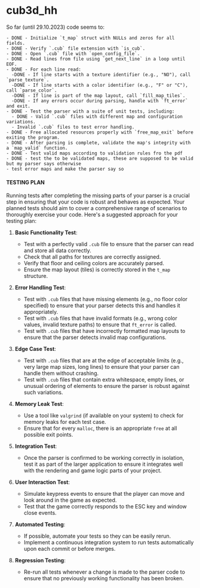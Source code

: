 # cub3d_hh
So far (until 29.10.2023) code seems to:

```
- DONE - Initialize `t_map` struct with NULLs and zeros for all fields.
- DONE - Verify `.cub` file extension with `is_cub`.
- DONE - Open `.cub` file with `open_config_file`.
- DONE - Read lines from file using `get_next_line` in a loop until EOF.
- DONE - For each line read:
  -DONE - If line starts with a texture identifier (e.g., "NO"), call `parse_texture`.
  -DONE - If line starts with a color identifier (e.g., "F" or "C"), call `parse_color`.
  -DONE - If line is part of the map layout, call `fill_map_tiles`.
  -DONE - If any errors occur during parsing, handle with `ft_error` and exit.
- DONE - Test the parser with a suite of unit tests, including:
  - DONE - Valid `.cub` files with different map and configuration variations.
  - Invalid `.cub` files to test error handling.
- DONE - Free allocated resources properly with `free_map_exit` before exiting the program.
- DONE - After parsing is complete, validate the map's integrity with a `map_valid` function.
- DONE - Test valid maps according to validation rules fro the pdf 
- DONE - test the to be validated maps, these are supposed to be valid but my parser says otherwise 
- test error maps and make the parser say so
```

#### TESTING PLAN
Running tests after completing the missing parts of your parser is a crucial step in ensuring that your code is robust and behaves as expected. Your planned tests should aim to cover a comprehensive range of scenarios to thoroughly exercise your code. Here's a suggested approach for your testing plan:

1. **Basic Functionality Test**:
   - Test with a perfectly valid `.cub` file to ensure that the parser can read and store all data correctly.
   - Check that all paths for textures are correctly assigned.
   - Verify that floor and ceiling colors are accurately parsed.
   - Ensure the map layout (tiles) is correctly stored in the `t_map` structure.

2. **Error Handling Test**:
   - Test with `.cub` files that have missing elements (e.g., no floor color specified) to ensure that your parser detects this and handles it appropriately.
   - Test with `.cub` files that have invalid formats (e.g., wrong color values, invalid texture paths) to ensure that `ft_error` is called.
   - Test with `.cub` files that have incorrectly formatted map layouts to ensure that the parser detects invalid map configurations.

3. **Edge Case Test**:
   - Test with `.cub` files that are at the edge of acceptable limits (e.g., very large map sizes, long lines) to ensure that your parser can handle them without crashing.
   - Test with `.cub` files that contain extra whitespace, empty lines, or unusual ordering of elements to ensure the parser is robust against such variations.

4. **Memory Leak Test**:
   - Use a tool like `valgrind` (if available on your system) to check for memory leaks for each test case.
   - Ensure that for every `malloc`, there is an appropriate `free` at all possible exit points.

5. **Integration Test**:
   - Once the parser is confirmed to be working correctly in isolation, test it as part of the larger application to ensure it integrates well with the rendering and game logic parts of your project.

6. **User Interaction Test**:
   - Simulate keypress events to ensure that the player can move and look around in the game as expected.
   - Test that the game correctly responds to the ESC key and window close events.

7. **Automated Testing**:
   - If possible, automate your tests so they can be easily rerun.
   - Implement a continuous integration system to run tests automatically upon each commit or before merges.

8. **Regression Testing**:
   - Re-run all tests whenever a change is made to the parser code to ensure that no previously working functionality has been broken.
